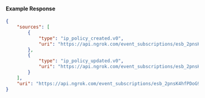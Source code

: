 <!-- Code generated for API Clients. DO NOT EDIT. -->

#### Example Response

```json
{
	"sources": [
		{
			"type": "ip_policy_created.v0",
			"uri": "https://api.ngrok.com/event_subscriptions/esb_2pnsK4hfPDoG9gfPg3OgIZjGISg/sources/ip_policy_created.v0"
		},
		{
			"type": "ip_policy_updated.v0",
			"uri": "https://api.ngrok.com/event_subscriptions/esb_2pnsK4hfPDoG9gfPg3OgIZjGISg/sources/ip_policy_updated.v0"
		}
	],
	"uri": "https://api.ngrok.com/event_subscriptions/esb_2pnsK4hfPDoG9gfPg3OgIZjGISg/sources"
}
```
